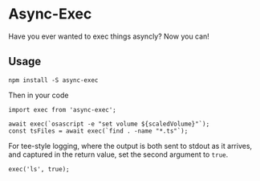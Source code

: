 # Async-Exec

Have you ever wanted to exec things asyncly? Now you can!

## Usage

`npm install -S async-exec`

Then in your code

    import exec from 'async-exec';

    await exec(`osascript -e "set volume ${scaledVolume}"`);
    const tsFiles = await exec(`find . -name "*.ts"`);

For tee-style logging, where the output is both sent to stdout as it arrives, and captured in the return value, set the second argument to `true`.

    exec('ls', true);
